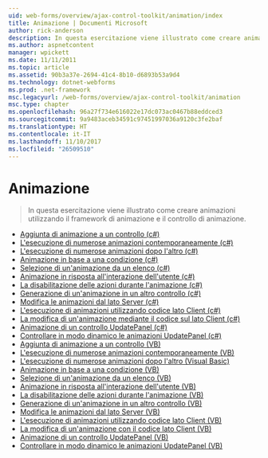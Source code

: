 ```yaml
---
uid: web-forms/overview/ajax-control-toolkit/animation/index
title: Animazione | Documenti Microsoft
author: rick-anderson
description: In questa esercitazione viene illustrato come creare animazioni utilizzando il framework di animazione e il controllo di animazione.
ms.author: aspnetcontent
manager: wpickett
ms.date: 11/11/2011
ms.topic: article
ms.assetid: 90b3a37e-2694-41c4-8b10-d6893b53a9d4
ms.technology: dotnet-webforms
ms.prod: .net-framework
msc.legacyurl: /web-forms/overview/ajax-control-toolkit/animation
msc.type: chapter
ms.openlocfilehash: 96a27f734e616022e17dc073ac0467b88eddced3
ms.sourcegitcommit: 9a9483aceb34591c97451997036a9120c3fe2baf
ms.translationtype: HT
ms.contentlocale: it-IT
ms.lasthandoff: 11/10/2017
ms.locfileid: "26509510"
---
```

<a name="animation"></a>Animazione
====================
> In questa esercitazione viene illustrato come creare animazioni utilizzando il framework di animazione e il controllo di animazione.


- [Aggiunta di animazione a un controllo (c#)](adding-animation-to-a-control-cs.md)
- [L'esecuzione di numerose animazioni contemporaneamente (c#)](executing-several-animations-at-the-same-time-cs.md)
- [L'esecuzione di numerose animazioni dopo l'altro (c#)](executing-several-animations-after-each-other-cs.md)
- [Animazione in base a una condizione (c#)](animation-depending-on-a-condition-cs.md)
- [Selezione di un'animazione da un elenco (c#)](picking-one-animation-out-of-a-list-cs.md)
- [Animazione in risposta all'interazione dell'utente (c#)](animating-in-response-to-user-interaction-cs.md)
- [La disabilitazione delle azioni durante l'animazione (c#)](disabling-actions-during-animation-cs.md)
- [Generazione di un'animazione in un altro controllo (c#)](triggering-an-animation-in-another-control-cs.md)
- [Modifica le animazioni dal lato Server (c#)](modifying-animations-from-the-server-side-cs.md)
- [L'esecuzione di animazioni utilizzando codice lato Client (c#)](executing-animations-using-client-side-code-cs.md)
- [La modifica di un'animazione mediante il codice sul lato Client (c#)](changing-an-animation-using-client-side-code-cs.md)
- [Animazione di un controllo UpdatePanel (c#)](animating-an-updatepanel-control-cs.md)
- [Controllare in modo dinamico le animazioni UpdatePanel (c#)](dynamically-controlling-updatepanel-animations-cs.md)
- [Aggiunta di animazione a un controllo (VB)](adding-animation-to-a-control-vb.md)
- [L'esecuzione di numerose animazioni contemporaneamente (VB)](executing-several-animations-at-the-same-time-vb.md)
- [L'esecuzione di numerose animazioni dopo l'altro (Visual Basic)](executing-several-animations-after-each-other-vb.md)
- [Animazione in base a una condizione (VB)](animation-depending-on-a-condition-vb.md)
- [Selezione di un'animazione da un elenco (VB)](picking-one-animation-out-of-a-list-vb.md)
- [Animazione in risposta all'interazione dell'utente (VB)](animating-in-response-to-user-interaction-vb.md)
- [La disabilitazione delle azioni durante l'animazione (VB)](disabling-actions-during-animation-vb.md)
- [Generazione di un'animazione in un altro controllo (VB)](triggering-an-animation-in-another-control-vb.md)
- [Modifica le animazioni dal lato Server (VB)](modifying-animations-from-the-server-side-vb.md)
- [L'esecuzione di animazioni utilizzando codice lato Client (VB)](executing-animations-using-client-side-code-vb.md)
- [La modifica di un'animazione con il codice lato Client (VB)](changing-an-animation-using-client-side-code-vb.md)
- [Animazione di un controllo UpdatePanel (VB)](animating-an-updatepanel-control-vb.md)
- [Controllare in modo dinamico le animazioni UpdatePanel (VB)](dynamically-controlling-updatepanel-animations-vb.md)
